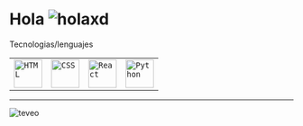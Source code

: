 # Hola ![holaxd](https://images-ext-1.discordapp.net/external/7JCHq2gtZzlzN3VT-AhcorXwlUjGm3UHFOud5h32Y2U/%3Fsize%3D48%26quality%3Dlossless%26name%3DDyno_Hi/https/cdn.discordapp.com/emojis/830011865395626004.gif)

 Tecnologias/lenguajes

<div >
	<table>
		<tr>
			<td><code><img width="50" src="https://user-images.githubusercontent.com/25181517/192158954-f88b5814-d510-4564-b285-dff7d6400dad.png" alt="HTML" title="HTML"/></code></td>
			<td><code><img width="50" src="https://user-images.githubusercontent.com/25181517/183898674-75a4a1b1-f960-4ea9-abcb-637170a00a75.png" alt="CSS" title="CSS"/></code></td>
			<td><code><img width="50" src="https://user-images.githubusercontent.com/25181517/183897015-94a058a6-b86e-4e42-a37f-bf92061753e5.png" alt="React" title="React"/></code></td>
			<td><code><img width="50" src="https://user-images.githubusercontent.com/25181517/183423507-c056a6f9-1ba8-4312-a350-19bcbc5a8697.png" alt="Python" title="Python"/></code></td>
		</tr>
	</table>
</div>

***


![teveo](https://images-ext-1.discordapp.net/external/jkg54DlUXWryCalpcTY_P5aSAurigHTmcNyAr4uPRYg/%3Fsize%3D48%26quality%3Dlossless%26name%3Deatingcat/https/cdn.discordapp.com/emojis/1141552251895291954.gif)
